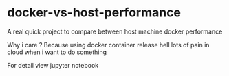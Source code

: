 # docker-vs-host-performance
A real quick project to compare between host machine docker performance

Why i care ? Because using docker container release hell lots of pain in cloud when i want to do something

For detail view jupyter notebook

